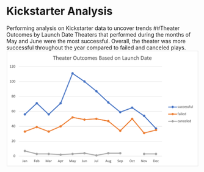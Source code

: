 # Kickstarter Analysis
Performing analysis on Kickstarter data to uncover trends
##Theater Outcomes by Launch Date
Theaters that performed during the months of May and June were the most successful. Overall, the theater was more successful throughout the year compared to failed and canceled plays.
![Theater Outcomes by Launch Date](Theater_Outcomes_vs_Launch.png)
